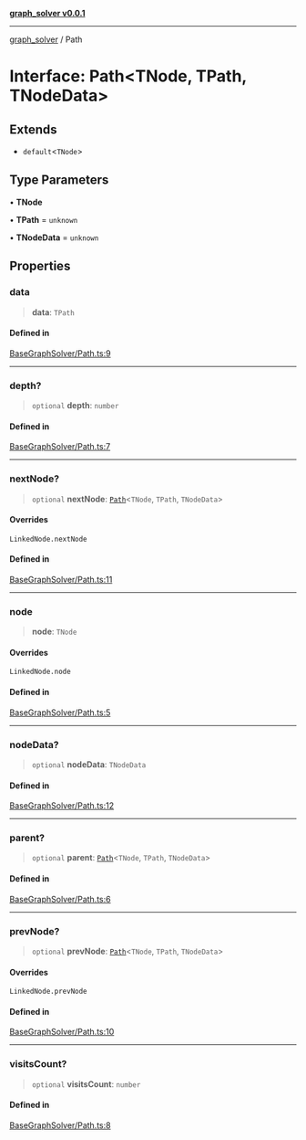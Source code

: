 [**graph_solver v0.0.1**](../README.md)

***

[graph_solver](../globals.md) / Path

# Interface: Path\<TNode, TPath, TNodeData\>

## Extends

- `default`\<`TNode`\>

## Type Parameters

• **TNode**

• **TPath** = `unknown`

• **TNodeData** = `unknown`

## Properties

### data

> **data**: `TPath`

#### Defined in

[BaseGraphSolver/Path.ts:9](https://github.com/ahibis/grapthSolver/blob/0c6ad5227b2300e452a220efa1e98a9e3061f40c/src/BaseGraphSolver/Path.ts#L9)

***

### depth?

> `optional` **depth**: `number`

#### Defined in

[BaseGraphSolver/Path.ts:7](https://github.com/ahibis/grapthSolver/blob/0c6ad5227b2300e452a220efa1e98a9e3061f40c/src/BaseGraphSolver/Path.ts#L7)

***

### nextNode?

> `optional` **nextNode**: [`Path`](Path.md)\<`TNode`, `TPath`, `TNodeData`\>

#### Overrides

`LinkedNode.nextNode`

#### Defined in

[BaseGraphSolver/Path.ts:11](https://github.com/ahibis/grapthSolver/blob/0c6ad5227b2300e452a220efa1e98a9e3061f40c/src/BaseGraphSolver/Path.ts#L11)

***

### node

> **node**: `TNode`

#### Overrides

`LinkedNode.node`

#### Defined in

[BaseGraphSolver/Path.ts:5](https://github.com/ahibis/grapthSolver/blob/0c6ad5227b2300e452a220efa1e98a9e3061f40c/src/BaseGraphSolver/Path.ts#L5)

***

### nodeData?

> `optional` **nodeData**: `TNodeData`

#### Defined in

[BaseGraphSolver/Path.ts:12](https://github.com/ahibis/grapthSolver/blob/0c6ad5227b2300e452a220efa1e98a9e3061f40c/src/BaseGraphSolver/Path.ts#L12)

***

### parent?

> `optional` **parent**: [`Path`](Path.md)\<`TNode`, `TPath`, `TNodeData`\>

#### Defined in

[BaseGraphSolver/Path.ts:6](https://github.com/ahibis/grapthSolver/blob/0c6ad5227b2300e452a220efa1e98a9e3061f40c/src/BaseGraphSolver/Path.ts#L6)

***

### prevNode?

> `optional` **prevNode**: [`Path`](Path.md)\<`TNode`, `TPath`, `TNodeData`\>

#### Overrides

`LinkedNode.prevNode`

#### Defined in

[BaseGraphSolver/Path.ts:10](https://github.com/ahibis/grapthSolver/blob/0c6ad5227b2300e452a220efa1e98a9e3061f40c/src/BaseGraphSolver/Path.ts#L10)

***

### visitsCount?

> `optional` **visitsCount**: `number`

#### Defined in

[BaseGraphSolver/Path.ts:8](https://github.com/ahibis/grapthSolver/blob/0c6ad5227b2300e452a220efa1e98a9e3061f40c/src/BaseGraphSolver/Path.ts#L8)

